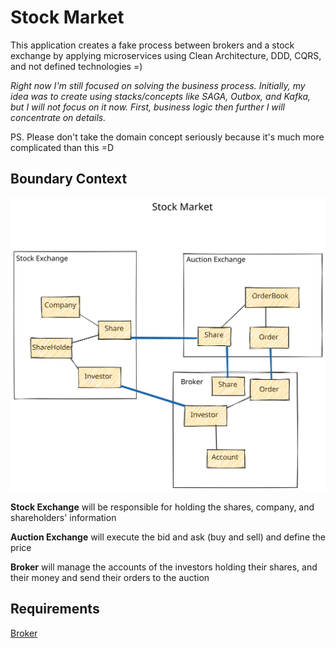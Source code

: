 # Stock Market
This application creates a fake process between brokers and a stock exchange by applying microservices using Clean Architecture, DDD, CQRS, and not defined technologies =) 

*Right now I'm still focused on solving the business process. Initially, my idea was to create using stacks/concepts like SAGA, Outbox, and Kafka, but I will not focus on it now. First, business logic then further I will concentrate on details.*

PS. Please don't take the domain concept seriously because it's much more complicated than this =D

## Boundary Context

![Context Diagram](documentation/boundaries.excalidraw.svg)

**Stock Exchange** will be responsible for holding the shares, company, and shareholders' information

**Auction Exchange** will execute the bid and ask (buy and sell) and define the price

**Broker** will manage the accounts of the investors holding their shares, and their money and send their orders to the auction

## Requirements
[Broker](broker-service)
